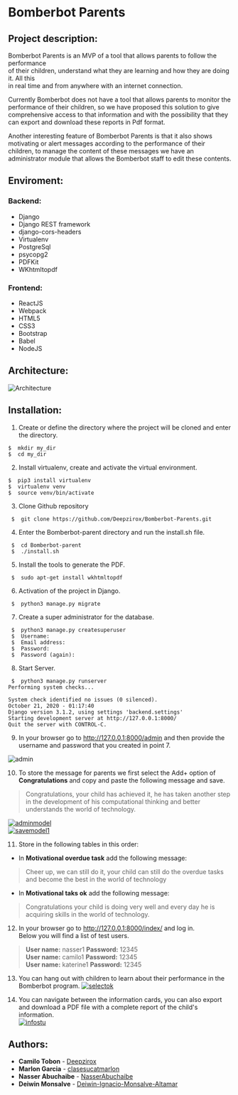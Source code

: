 **<h1>Bomberbot Parents</h1>**

## **Project description:**
Bomberbot Parents is an MVP of a tool that allows parents to follow the performance  
of their children, understand what they are learning and how they are doing it. All this  
in real time and from anywhere with an internet connection.

Currently Bomberbot does not have a tool that allows parents to monitor the performance of their children, so we have proposed this solution to give comprehensive access to that information and with the possibility that they can export and download these reports in Pdf format.

Another interesting feature of Bomberbot Parents is that it also shows motivating or alert messages according to the performance of their children, to manage the content of these messages we have an administrator module that allows the Bomberbot staff to edit these contents.

## **Enviroment:**

### **Backend:**
* Django
* Django REST framework
* django-cors-headers
* Virtualenv
* PostgreSql
* psycopg2
* PDFKit
* WKhtmltopdf

### **Frontend:**
* ReactJS
* Webpack
* HTML5
* CSS3
* Bootstrap
* Babel
* NodeJS

## **Architecture:**

![Architecture](https://i.ibb.co/SxK1vYv/WebArq.png)

## **Installation:**

1. Create or define the directory where the project will be cloned and enter the directory.  
``` 
$  mkdir my_dir  
$  cd my_dir 
```

2. Install virtualenv, create and activate the virtual environment.
```
$  pip3 install virtualenv  
$  virtualenv venv  
$  source venv/bin/activate
```

3. Clone Github repository
```
 $  git clone https://github.com/Deepzirox/Bomberbot-Parents.git
```

4. Enter the Bomberbot-parent directory and run the install.sh file.
```
 $  cd Bomberbot-parent  
 $  ./install.sh
 ```

5. Install the tools to generate the PDF.
```
 $  sudo apt-get install wkhtmltopdf
```

6. Activation of the project in Django.
```
 $  python3 manage.py migrate
```

7. Create a super administrator for the database.
```
 $  python3 manage.py createsuperuser
 $  Username: 
 $  Email address: 
 $  Password: 
 $  Password (again):
```

8. Start Server.
```
 $  python3 manage.py runserver
Performing system checks...

System check identified no issues (0 silenced).
October 21, 2020 - 01:17:40
Django version 3.1.2, using settings 'backend.settings'
Starting development server at http://127.0.0.1:8000/
Quit the server with CONTROL-C.
```

9. In your browser go to http://127.0.0.1:8000/admin and then provide the username and password that you created in point 7.

![admin](https://i.ibb.co/hg0VX0K/admin.png)

10.  To store the message for parents we first select the Add+ option of **Congratulations** and copy and paste the following message and save.
>Congratulations, your child has achieved it, he has taken another step in the development of his computational thinking and better understands the world of technology.  

<a href="https://ibb.co/XCNZTcv"><img src="https://i.ibb.co/RDZpWRV/adminmodel.png" alt="adminmodel" border="0"></a>    
<a href="https://ibb.co/Xy1NrKN"><img src="https://i.ibb.co/9w6zk1z/savemodel1.png" alt="savemodel1" border="0"></a>

11. Store in the following tables in this order:  
* In **Motivational overdue task** add the following message:
>Cheer up, we can still do it, your child can still do the overdue tasks and become the best in the world of technology  
* In **Motivational taks ok** add the following message:  
>Congratulations your child is doing very well and every day he is acquiring skills in the world of technology.

12. In your browser go to http://127.0.0.1:8000/index/ and log in.  
Below you will find a list of test users.
>**User name:** nasser1  **Password:** 12345  
>**User name:** camilo1 **Password:** 12345  
>**User name:** katerine1 **Password:** 12345  

13. You can hang out with children to learn about their performance in the Bomberbot program.
<a href="https://ibb.co/VjPJJs0"><img src="https://i.ibb.co/tmWQQ9w/selectok.png" alt="selectok" border="0"></a>

14. You can navigate between the information cards, you can also export and download a PDF file with a complete report of the child's information.  
<a href="https://ibb.co/Tkn80SP"><img src="https://i.ibb.co/kxr8Dfq/infostu.png" alt="infostu" border="0"></a>

## **Authors:**
* **Camilo Tobon** - [Deepzirox](https://github.com/Deepzirox)
* **Marlon Garcia** - [clasesucatmarlon](https://github.com/clasesucatmarlon)
* **Nasser Abuchaibe** - [NasserAbuchaibe](https://github.com/NasserAbuchaibe)
* **Deiwin Monsalve** - [Deiwin-Ignacio-Monsalve-Altamar](https://github.com/Deiwin-Ignacio-Monsalve-Altamar)

